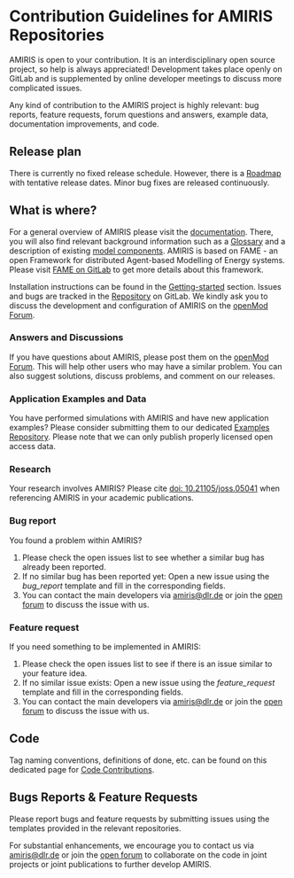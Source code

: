 # Contribution Guidelines for AMIRIS Repositories

AMIRIS is open to your contribution.
It is an interdisciplinary open source project, so help is always appreciated!
Development takes place openly on GitLab and is supplemented by online developer meetings to discuss more complicated issues.

Any kind of contribution to the AMIRIS project is highly relevant: bug reports, feature requests, forum questions and answers, example data, documentation improvements, and code.

## Release plan

There is currently no fixed release schedule. 
However, there is a [Roadmap](../Roadmap.md) with tentative release dates.
Minor bug fixes are released continuously.

## What is where?

For a general overview of AMIRIS please visit the [documentation](../home.md).
There, you will also find relevant background information such as a [Glossary](../Glossary.md) and a description of existing [model components](../Classes.md).
AMIRIS is based on FAME - an open Framework for distributed Agent-based Modelling of Energy systems.
Please visit [FAME on GitLab](https://gitlab.com/fame-framework/wiki/-/wikis/home) to get more details about this framework.

Installation instructions can be found in the [Getting-started](../Get-Started.md) section.
Issues and bugs are tracked in the [Repository](https://gitlab.com/dlr-ve/esy/amiris/amiris/-/issues) on GitLab.
We kindly ask you to discuss the development and configuration of AMIRIS on the [openMod Forum](https://forum.openmod.org/tag/amiris).

### Answers and Discussions

If you have questions about AMIRIS, please post them on the [openMod Forum](https://forum.openmod.org/tag/amiris).
This will help other users who may have a similar problem.
You can also suggest solutions, discuss problems, and comment on our releases.

### Application Examples and Data

You have performed simulations with AMIRIS and have new application examples?
Please consider submitting them to our dedicated [Examples Repository](https://gitlab.com/dlr-ve/esy/amiris/examples).
Please note that we can only publish properly licensed open access data.

### Research

Your research involves AMIRIS?
Please cite [doi: 10.21105/joss.05041](https://doi.org/10.21105/joss.05041) when referencing AMIRIS in your academic publications.

### Bug report

You found a problem within AMIRIS?

1. Please check the open issues list to see whether a similar bug has already been reported.
2. If no similar bug has been reported yet: Open a new issue using the *bug_report* template and fill in the corresponding fields.
3. You can contact the main developers via [amiris@dlr.de](mailto:amiris@dlr.de) or join the [open forum](./Support.md#amiris-open-forum) to discuss the issue with us.

### Feature request

If you need something to be implemented in AMIRIS:

1. Please check the open issues list to see if there is an issue similar to your feature idea.
2. If no similar issue exists: Open a new issue using the *feature_request* template and fill in the corresponding fields.
3. You can contact the main developers via [amiris@dlr.de](mailto:amiris@dlr.de) or join the [open forum](./Support.md#amiris-open-forum) to discuss the issue with us.

## Code

Tag naming conventions, definitions of done, etc. can be found on this dedicated page for [Code Contributions](./Code).

## Bugs Reports & Feature Requests

Please report bugs and feature requests by submitting issues using the templates provided in the relevant repositories.

For substantial enhancements, we encourage you to contact us via [amiris@dlr.de](mailto:amiris@dlr.de) or join the [open forum](./Support.md#amiris-open-forum) to collaborate on the code in joint projects or joint publications to further develop AMIRIS.
